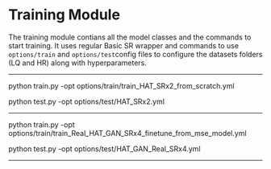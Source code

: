 # Training Module

The training module contians all the model classes and the commands to start training. It uses regular Basic SR wrapper and commands to use `options/train` and `options/test`config files to configure the datasets folders (LQ and HR) along with hyperparameters.

------------------------------------------------------

python train.py -opt options/train/train_HAT_SRx2_from_scratch.yml

python test.py -opt options/test/HAT_SRx2.yml

------------------------------------------------------

python train.py -opt options/train/train_Real_HAT_GAN_SRx4_finetune_from_mse_model.yml

python test.py -opt options/test/HAT_GAN_Real_SRx4.yml

------------------------------------------------------
